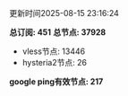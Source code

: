 更新时间2025-08-15 23:16:24

**总订阅: 451**
**总节点: 37928**
- vless节点: 13446
- hysteria2节点: 26

**google ping有效节点: 217**
